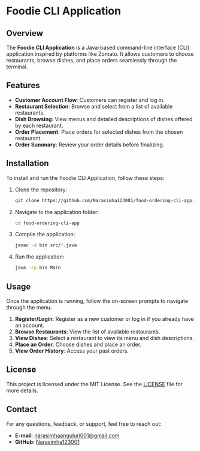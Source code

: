 # Foodie CLI Application

## Overview
The **Foodie CLI Application** is a Java-based command-line interface (CLI) application inspired by platforms like Zomato. It allows customers to choose restaurants, browse dishes, and place orders seamlessly through the terminal.

## Features
- **Customer Account Flow**: Customers can register and log in.
- **Restaurant Selection**: Browse and select from a list of available restaurants.
- **Dish Browsing**: View menus and detailed descriptions of dishes offered by each restaurant.
- **Order Placement**: Place orders for selected dishes from the chosen restaurant.
- **Order Summary**: Review your order details before finalizing.

## Installation
To install and run the Foodie CLI Application, follow these steps:

1. Clone the repository:
   ```bash
   git clone https://github.com/Narasimha123001/food-ordering-cli-app.git
   ```

2. Navigate to the application folder:
   ```bash
   cd food-ordering-cli-app
   ```

3. Compile the application:
   ```bash
   javac -d bin src/*.java
   ```

4. Run the application:
   ```bash
   java -cp bin Main
   ```

## Usage
Once the application is running, follow the on-screen prompts to navigate through the menu.

1. **Register/Login**: Register as a new customer or log in if you already have an account.
2. **Browse Restaurants**: View the list of available restaurants.
3. **View Dishes**: Select a restaurant to view its menu and dish descriptions.
4. **Place an Order**: Choose dishes and place an order.
5. **View Order History**: Access your past orders.

## License
This project is licensed under the MIT License. See the [LICENSE](LICENSE) file for more details.

## Contact
For any questions, feedback, or support, feel free to reach out:

- **E-mail**: [narasimhaanguluri001@gmail.com](mailto:narasimhaanguluri001@gmail.com)
- **GitHub**: [Narasimha123001](https://github.com/Narasimha123001/Narasimha123001)

